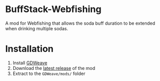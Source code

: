 # BuffStack-Webfishing

A mod for Webfishing that allows the soda buff duration to be extended when drinking multiple sodas.

# Installation

1. Install [GDWeave](https://github.com/NotNite/GDWeave/)
2. Download the [latest release](https://github.com/Jrpl/BuffStack-Webfishing/releases/download/1.0/BuffStack.zip) of the mod
3. Extract to the `GDWeave/mods/` folder
